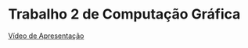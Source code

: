 # Trabalho 2 de Computação Gráfica
[Vídeo de Apresentação](https://www.youtube.com/watch?v=_mRx9LiMMc4)

